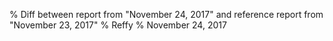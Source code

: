 % Diff between report from "November 24, 2017" and reference report from "November 23, 2017"
% Reffy
% November 24, 2017

